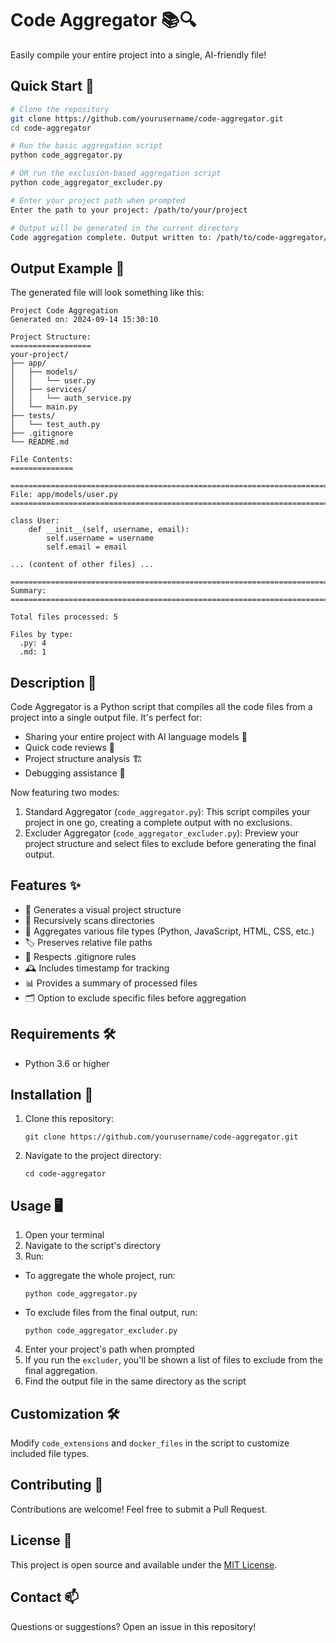 # Code Aggregator 📚🔍

Easily compile your entire project into a single, AI-friendly file!

## Quick Start 🚀

```bash
# Clone the repository
git clone https://github.com/yourusername/code-aggregator.git
cd code-aggregator

# Run the basic aggregation script
python code_aggregator.py

# OR run the exclusion-based aggregation script
python code_aggregator_excluder.py

# Enter your project path when prompted
Enter the path to your project: /path/to/your/project

# Output will be generated in the current directory
Code aggregation complete. Output written to: /path/to/code-aggregator/aggregated_code_20240914_153010.txt
```

## Output Example 📄

The generated file will look something like this:

```
Project Code Aggregation
Generated on: 2024-09-14 15:30:10

Project Structure:
==================
your-project/
├── app/
│   ├── models/
│   │   └── user.py
│   ├── services/
│   │   └── auth_service.py
│   └── main.py
├── tests/
│   └── test_auth.py
├── .gitignore
└── README.md

File Contents:
==============

================================================================================
File: app/models/user.py
================================================================================

class User:
    def __init__(self, username, email):
        self.username = username
        self.email = email

... (content of other files) ...

================================================================================
Summary:
================================================================================

Total files processed: 5

Files by type:
  .py: 4
  .md: 1
```

## Description 📝

Code Aggregator is a Python script that compiles all the code files from a project into a single output file. It's perfect for:

- Sharing your entire project with AI language models 🤖
- Quick code reviews 👀
- Project structure analysis 🏗️
- Debugging assistance 🐛

Now featuring two modes:

1. Standard Aggregator (`code_aggregator.py`): This script compiles your project in one go, creating a complete output with no exclusions.
2. Excluder Aggregator (`code_aggregator_excluder.py`): Preview your project structure and select files to exclude before generating the final output.


## Features ✨

- 🌳 Generates a visual project structure
- 📂 Recursively scans directories
- 🧩 Aggregates various file types (Python, JavaScript, HTML, CSS, etc.)
- 🏷️ Preserves relative file paths
- 🚫 Respects .gitignore rules
- 🕰️ Includes timestamp for tracking
- 📊 Provides a summary of processed files
- 🗂️ Option to exclude specific files before aggregation

## Requirements 🛠️

- Python 3.6 or higher

## Installation 💽

1. Clone this repository:
   ```
   git clone https://github.com/yourusername/code-aggregator.git
   ```
2. Navigate to the project directory:
   ```
   cd code-aggregator
   ```

## Usage 🖥️

1. Open your terminal
2. Navigate to the script's directory
3. Run:
* To aggregate the whole project, run:
   ```
   python code_aggregator.py
   ```
* To exclude files from the final output, run:
   ```
   python code_aggregator_excluder.py
   ```
4. Enter your project's path when prompted
5. If you run the `excluder`, you'll be shown a list of files to exclude from the final aggregation.
6. Find the output file in the same directory as the script

## Customization 🛠️

Modify `code_extensions` and `docker_files` in the script to customize included file types.

## Contributing 🤝

Contributions are welcome! Feel free to submit a Pull Request.

## License 📜

This project is open source and available under the [MIT License](https://opensource.org/licenses/MIT).

## Contact 📫

Questions or suggestions? Open an issue in this repository!